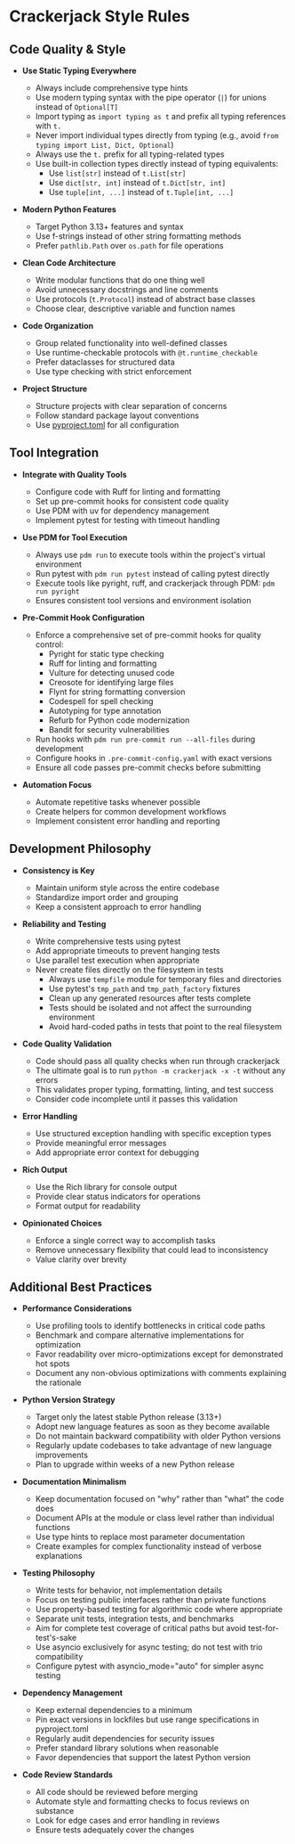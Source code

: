 # Crackerjack Style Rules

## Code Quality & Style

- **Use Static Typing Everywhere**
  - Always include comprehensive type hints
  - Use modern typing syntax with the pipe operator (`|`) for unions instead of `Optional[T]`
  - Import typing as `import typing as t` and prefix all typing references with `t.`
  - Never import individual types directly from typing (e.g., avoid `from typing import List, Dict, Optional`)
  - Always use the `t.` prefix for all typing-related types
  - Use built-in collection types directly instead of typing equivalents:
    - Use `list[str]` instead of `t.List[str]`
    - Use `dict[str, int]` instead of `t.Dict[str, int]`
    - Use `tuple[int, ...]` instead of `t.Tuple[int, ...]`

- **Modern Python Features**
  - Target Python 3.13+ features and syntax
  - Use f-strings instead of other string formatting methods
  - Prefer `pathlib.Path` over `os.path` for file operations

- **Clean Code Architecture**
  - Write modular functions that do one thing well
  - Avoid unnecessary docstrings and line comments
  - Use protocols (`t.Protocol`) instead of abstract base classes
  - Choose clear, descriptive variable and function names

- **Code Organization**
  - Group related functionality into well-defined classes
  - Use runtime-checkable protocols with `@t.runtime_checkable`
  - Prefer dataclasses for structured data
  - Use type checking with strict enforcement

- **Project Structure**
  - Structure projects with clear separation of concerns
  - Follow standard package layout conventions
  - Use [pyproject.toml](https://github.com/lesleslie/crackerjack/blob/main/pyproject.toml) for all configuration

## Tool Integration

- **Integrate with Quality Tools**
  - Configure code with Ruff for linting and formatting
  - Set up pre-commit hooks for consistent code quality
  - Use PDM with uv for dependency management
  - Implement pytest for testing with timeout handling

- **Use PDM for Tool Execution**
  - Always use `pdm run` to execute tools within the project's virtual environment
  - Run pytest with `pdm run pytest` instead of calling pytest directly
  - Execute tools like pyright, ruff, and crackerjack through PDM: `pdm run pyright`
  - Ensures consistent tool versions and environment isolation

- **Pre-Commit Hook Configuration**
  - Enforce a comprehensive set of pre-commit hooks for quality control:
    - Pyright for static type checking
    - Ruff for linting and formatting
    - Vulture for detecting unused code
    - Creosote for identifying large files
    - Flynt for string formatting conversion
    - Codespell for spell checking
    - Autotyping for type annotation
    - Refurb for Python code modernization
    - Bandit for security vulnerabilities
  - Run hooks with `pdm run pre-commit run --all-files` during development
  - Configure hooks in `.pre-commit-config.yaml` with exact versions
  - Ensure all code passes pre-commit checks before submitting

- **Automation Focus**
  - Automate repetitive tasks whenever possible
  - Create helpers for common development workflows
  - Implement consistent error handling and reporting

## Development Philosophy

- **Consistency is Key**
  - Maintain uniform style across the entire codebase
  - Standardize import order and grouping
  - Keep a consistent approach to error handling

- **Reliability and Testing**
  - Write comprehensive tests using pytest
  - Add appropriate timeouts to prevent hanging tests
  - Use parallel test execution when appropriate
  - Never create files directly on the filesystem in tests
    - Always use `tempfile` module for temporary files and directories
    - Use pytest's `tmp_path` and `tmp_path_factory` fixtures
    - Clean up any generated resources after tests complete
    - Tests should be isolated and not affect the surrounding environment
    - Avoid hard-coded paths in tests that point to the real filesystem

- **Code Quality Validation**
  - Code should pass all quality checks when run through crackerjack
  - The ultimate goal is to run `python -m crackerjack -x -t` without any errors
  - This validates proper typing, formatting, linting, and test success
  - Consider code incomplete until it passes this validation

- **Error Handling**
  - Use structured exception handling with specific exception types
  - Provide meaningful error messages
  - Add appropriate error context for debugging

- **Rich Output**
  - Use the Rich library for console output
  - Provide clear status indicators for operations
  - Format output for readability

- **Opinionated Choices**
  - Enforce a single correct way to accomplish tasks
  - Remove unnecessary flexibility that could lead to inconsistency
  - Value clarity over brevity

## Additional Best Practices

- **Performance Considerations**
  - Use profiling tools to identify bottlenecks in critical code paths
  - Benchmark and compare alternative implementations for optimization
  - Favor readability over micro-optimizations except for demonstrated hot spots
  - Document any non-obvious optimizations with comments explaining the rationale

- **Python Version Strategy**
  - Target only the latest stable Python release (3.13+)
  - Adopt new language features as soon as they become available
  - Do not maintain backward compatibility with older Python versions
  - Regularly update codebases to take advantage of new language improvements
  - Plan to upgrade within weeks of a new Python release

- **Documentation Minimalism**
  - Keep documentation focused on "why" rather than "what" the code does
  - Document APIs at the module or class level rather than individual functions
  - Use type hints to replace most parameter documentation
  - Create examples for complex functionality instead of verbose explanations

- **Testing Philosophy**
  - Write tests for behavior, not implementation details
  - Focus on testing public interfaces rather than private functions
  - Use property-based testing for algorithmic code where appropriate
  - Separate unit tests, integration tests, and benchmarks
  - Aim for complete test coverage of critical paths but avoid test-for-test's-sake
  - Use asyncio exclusively for async testing; do not test with trio compatibility
  - Configure pytest with asyncio_mode="auto" for simpler async testing

- **Dependency Management**
  - Keep external dependencies to a minimum
  - Pin exact versions in lockfiles but use range specifications in pyproject.toml
  - Regularly audit dependencies for security issues
  - Prefer standard library solutions when reasonable
  - Favor dependencies that support the latest Python version

- **Code Review Standards**
  - All code should be reviewed before merging
  - Automate style and formatting checks to focus reviews on substance
  - Look for edge cases and error handling in reviews
  - Ensure tests adequately cover the changes

